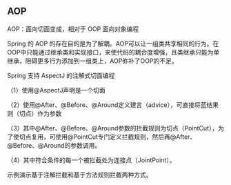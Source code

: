 ## AOP

AOP：面向切面变成，相对于 OOP 面向对象编程

Spring 的 AOP 的存在目的是为了解耦。AOP可以让一组类共享相同的行为。在OOP中只能通过继承类和实现接口，来使代码的耦合度增强，且类继承只能为单继承，阻碍更多行为添加到一组类上，AOP弥补了OOP的不足。

Spring 支持 AspectJ 的注解式切面编程

（1）使用@AspectJ声明是一个切面

（2）使用@After、@Before、@Around定义建言（advice），可直接将蓝结果则（切点）作为参数

（3）其中@After、@Before、@Around参数的拦截规则为切点（PointCut），为了使切点复用，可使用@PointCut专门定义拦截规则，然后再@After、@Before、@Around的参数调用。

（4）其中符合条件的每一个被拦截处为连接点（JointPoint）。

示例演示基于注解拦截和基于方法规则拦截两种方式。